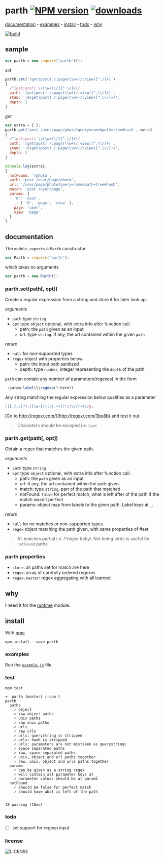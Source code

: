 # parth [![NPM version][badge-version]][x-npm] [![downloads][badge-downloads]][x-npm]

[documentation](#documentation) -
[examples](#examples) -
[install](#install) -
[todo](#todo) -
[why](#why)

[![build][badge-build]][x-travis]

## sample

```js
var parth = new require('parth')();
```

_set_

```js
parth.set('(get|post) /:page(\\w+)/:view([^./]+)')
{
  /^(get|post) \/(\w+)\/([^.\/]+)/
  path: '(get|post) /:page(\\w+)/:view([^.\\/]+)',
  stem: ':0(get|post) /:page(\\w+)/:view([^.\\/]+)',
  depth: 3
}
```
_get_

```js
var extra = { };
parth.get('post /user/page/photo?query=name&path=tree#hash', extra)
{
  /^(get|post) \/(\w+)\/([^.\/]+)/
  path: '(get|post) /:page(\\w+)/:view([^.\\/]+)',
  stem: ':0(get|post) /:page(\\w+)/:view([^.\\/]+)',
  depth: 3
}

console.log(extra);
{
  notFound: '/photo',
  path: 'post /user/page/photo',
  url: '/user/page/photo?query=name&path=tree#hash',
  match: 'post /user/page',
  params: {
    '0': 'post',
    _: [ '0', 'page', 'view' ],
    page: 'user',
    view: 'page'
  }
}
```

## documentation

The `module.exports` a `Parth` constructor

````js
var Parth = require('parth');
````

which takes no arguments
```js
var parth = new Parth();
```

### parth.set(path[, opt])

Create a regular expression from a string and store it for later look up.

_arguments_
- `path` type `string`
- `opt` type `object` optional, with extra info after function call:
  - path: the `path` given as an input
  - url: type `string`. If any, the url contained within the given `path`

_return_
  - `null` for non-supported types
  - `regex` object with properties below
    - path: the input path sanitized
    - depth: type `number`, integer representing the `depth` of the path

`path` can contain any number of parameters(regexes) in the form
```js
 :param-label(\\regexp(?:here))
```
Any string matching the regular expression below qualifies as a parameter

````js
/([ /.=]?):([\w-]+)(\(.+?(?:\)\??)+)?/g;
````

[Go to http://regexr.com/](http://regexr.com/3be8b) and test it out.

> Characters should be escaped i.e. `\\w+`

### parth.get(path[, opt])

Obtain a regex that matches the given path.

_arguments_
- `path` type `string`
- `opt` type `object` optional, with extra info after function call:
  - path: the `path` given as an input
  - url: if any, the url contained within the `path` given
  - match: type `string`, part of the path that matched
  - notFound: `false` for perfect match, what is left after of the path if the match wasn't perfect
  - params: object map from labels to the given path. Label keys at `_`.

_return_
  - `null` for no matches or non-supported types
  - `regex` object matching the path given, with same properties of #set

> All matches partial i.e. /^regex baby/.
> Not being strict is useful for `notFound` paths

### parth properties

 - `store`: all paths set for match are here
 - `regex`: array of carefully ordered regexes
 - `regex.master`: regex aggregating with all learned

## why

I need it for the [runtime](https://github.com/stringparser/runtime) module.

## install

With [npm](http://npmjs.org)

    npm install --save parth

### examples

Run the [`example.js`](example.js) file.

### test

    npm test

```
➜  parth (master) ✓ npm t
parth
  paths
    ✓ object
    ✓ raw object paths
    ✓ unix paths
    ✓ raw unix paths
    ✓ urls
    ✓ raw urls
    ✓ urls: querystring is stripped
    ✓ urls: hash is stripped
    ✓ urls: parameters are not mistaken as querystrings
    ✓ space separated paths
    ✓ raw, space separated paths
    ✓ unix, object and url paths together
    ✓ raw: unix, object and urls paths together
  params
    ✓ can be given as a string regex
    ✓ will contain all parameter keys at _
    ✓ parameter values should be at params
  notFound
    ✓ should be false for perfect match
    ✓ should have what is left of the path


18 passing (16ms)
```

### todo

 - [ ] set support for regexp input

### license

![LICENSE](http://img.shields.io/npm/l/parth.svg?style=flat-square)

[x-npm]: https://npmjs.org/package/parth
[x-travis]: https://travis-ci.org/stringparser/parth/builds
[badge-build]: http://img.shields.io/travis/stringparser/parth/master.svg?style=flat-square
[badge-version]: http://img.shields.io/npm/v/parth.svg?style=flat-square
[badge-downloads]: http://img.shields.io/npm/dm/parth.svg?style=flat-square
